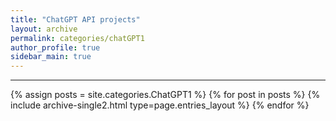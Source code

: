 ```yaml
---
title: "ChatGPT API projects"
layout: archive
permalink: categories/chatGPT1
author_profile: true
sidebar_main: true
---
```


<!-- 공백이 포함되어 있는 카테고리 이름의 경우 site.categories['a b c'] 이런식으로! -->

***

{% assign posts = site.categories.ChatGPT1 %}
{% for post in posts %} {% include archive-single2.html type=page.entries_layout %} {% endfor %}